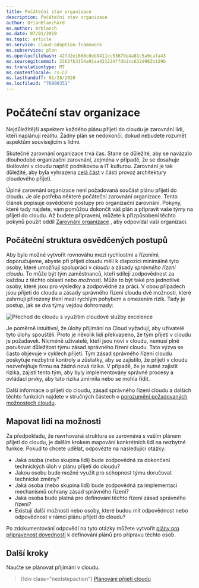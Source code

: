 ```yaml
---
title: Počáteční stav organizace
description: Počáteční stav organizace
author: BrianBlanchard
ms.author: brblanch
ms.date: 07/01/2019
ms.topic: article
ms.service: cloud-adoption-framework
ms.subservice: plan
ms.openlocfilehash: 42fd2e1668c0eb9411cc53679e4a81c5a9ca7a43
ms.sourcegitcommit: 2362fb3154a91aa421224ffdb2cc632d982b129b
ms.translationtype: MT
ms.contentlocale: cs-CZ
ms.lasthandoff: 01/28/2020
ms.locfileid: "76800351"
---
```

# <a name="initial-organization-alignment"></a>Počáteční stav organizace

Nejdůležitější aspektem každého plánu přijetí do cloudu je zarovnání lidí, kteří naplánují realitu. Žádný plán se nedokončí, dokud nebudete rozumět aspektům souvisejícím s lidmi.

Skutečné zarovnání organizace trvá čas. Stane se důležité, aby se navázalo dlouhodobé organizační zarovnání, zejména v případě, že se dosahuje škálování v cloudu napříč podnikovou a IT kulturou. Zarovnání je tak důležité, aby byla vyhrazena [celá část](../organize/index.md) v části provoz architektury cloudového přijetí.

Úplné zarovnání organizace není požadovaná součást plánu přijetí do cloudu. Je ale potřeba některé počáteční zarovnání organizace. Tento článek popisuje osvědčené postupy pro organizační zarovnání. Pokyny, které tady najdete, vám pomůžou dokončit váš plán a připravit vaše týmy na přijetí do cloudu. Až budete připraveni, můžete k přizpůsobení těchto pokynů použít oddíl [Zarovnání organizace](../organize/index.md) , aby odpovídal vaší organizaci.

## <a name="initial-best-practice-structure"></a>Počáteční struktura osvědčených postupů

Aby bylo možné vytvořit rovnováhu mezi rychlostmi a řízeními, doporučujeme, abyste při přijetí cloudu měli k dispozici minimálně tyto osoby, které umožňují spolupráci v *cloudu* a zásady *správného řízení cloudu*. To může být tým zaměstnanců, kteří sdílejí zodpovědnost za každou z těchto oblastí nebo *možností*. Může to být také pro jednotlivé osoby, které jsou pro výsledky a zodpovědné za práci. V obou případech jsou přijetí do cloudu a zásady správného řízení cloudu dvě možnosti, které zahrnují přirozený tření mezi rychlým pohybem a omezením rizik. Tady je postup, jak se dva týmy vejdou dohromady:

![Přechod do cloudu s využitím cloudové služby excelence](../_images/ready/org-ready-best-practice.png)

Je poměrně intuitivní, že úlohy přijímání na Cloud vyžadují, aby uživatelé tyto úlohy spouštěli. Proto je několik lidí překvapeno, že tým přijetí v cloudu je požadavek. Nicméně uživatelé, kteří jsou noví v cloudu, nemusí plně porušovat důležitost týmu zásad správného řízení cloudu. Tato výzva se často objevuje v cyklech přijetí. Tým zásad správného řízení cloudu poskytuje nezbytné kontroly a zůstatky, aby se zajistilo, že přijetí v cloudu nezveřejňuje firmu na žádná nová rizika. V případě, že je nutné zajistit rizika, zajistí tento tým, aby byly implementovány správné procesy a ovládací prvky, aby tato rizika zmírnila nebo se mohla řídit.

Další informace o přijetí do cloudu, zásad správného řízení cloudu a dalších těchto funkcích najdete v stručných částech o [porozumění požadovaných možnostech cloudu](../organize/index.md?#understand-required-cloud-capabilities).

## <a name="map-people-to-capabilities"></a>Mapovat lidi na možnosti

Za předpokladu, že navrhovaná struktura se zarovnává s vaším plánem přijetí do cloudu, je dalším krokem mapování konkrétních lidí na nezbytné funkce. Pokud to chcete udělat, odpovězte na následující otázky:

- Jaká osoba (nebo skupina lidí) bude zodpovědná za dokončení technických úloh v plánu přijetí do cloudu?
- Jakou osobu bude možné využít pro schopnost týmu doručovat technické změny?
- Jaká osoba (nebo skupina lidí) bude zodpovědná za implementaci mechanismů ochrany zásad správného řízení?
- Jaká osoba bude platná pro definování těchto řízení zásad správného řízení?
- Existují další možnosti nebo osoby, které budou mít odpovědnost nebo odpovědnost v rámci plánu přijetí do cloudu?

Po zdokumentování odpovědí na tyto otázky můžete vytvořit [plány pro připravenost dovedností](./adapt-roles-skills-processes.md) k definování plánů pro přípravu těchto osob.

## <a name="next-steps"></a>Další kroky

Naučte se plánovat přijímání v cloudu.

> [!div class="nextstepaction"]
> [Plánování přijetí cloudu](./plan-intro.md)
